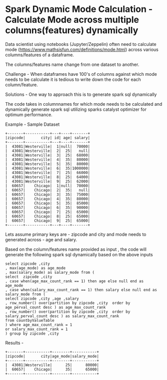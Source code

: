 # Spark Dynamic Mode Calculation - Calculate Mode across multiple columns(features) dynamically

Data scientist using notebooks (Jupyter/Zeppelin) often need to calculate mode (https://www.mathsisfun.com/definitions/mode.html) across various columns/features of a dataframe.  

The columns/features name change from one dataset to another.

Challenge - When dataframes have 100's of columns against which mode needs to be calculate it is tedious to write down the code for each column/feature.

Solutions - One way to approach this is to generate spark sql dynamically

The code takes in columnnames for which mode needs to be calculated and dynamically generate spark sql utilizing sparks catalyst optimizer for optimum performance.

Example -
Sample Dataset
```
+-------+-----------+---+----+-------+
|zipcode|       city| id| age| salary|
+-------+-----------+---+----+-------+
|  43081|Westerville|  1|null|  70000|
|  43081|Westerville|  2|  25|   null|
|  43081|Westerville|  3|  25|  68000|
|  43081|Westerville|  4|  35|  80000|
|  43081|Westerville|  5|  35|  80000|
|  43081|Westerville|  6|  35|1000000|
|  43081|Westerville|  7|  25|  66000|
|  43081|Westerville|  8|  25|  64000|
|  43081|Westerville|  9|  25|  62000|
|  60657|    Chicago|  1|null|  70000|
|  60657|    Chicago|  2|  35|   null|
|  60657|    Chicago|  3|  35|  75000|
|  60657|    Chicago|  4|  35|  80000|
|  60657|    Chicago|  5|  35|  85000|
|  60657|    Chicago|  6|  35|  90000|
|  60657|    Chicago|  7|  25|  65000|
|  60657|    Chicago|  8|  25|  65000|
|  60657|    Chicago|  9|  25|  65000|
+-------+-----------+---+----+-------+
```

Lets assume primary keys are - zipcode and city and mode needs to generated across - age and salary.

Based on the column/features name provided as input , the code will generate the following spark sql dynamically based on the above inputs
```
select zipcode ,city
, max(age_mode) as age_mode
, max(salary_mode) as salary_mode from (
select  zipcode ,city
, case when(age_max_count_rank == 1) then age else null end as age_mode
, case when(salary_max_count_rank == 1) then salary else null end as salary_mode from (
select zipcode ,city ,age ,salary
, row_number() over(partition by zipcode ,city  order by age_perval_count desc ) as age_max_count_rank
, row_number() over(partition by zipcode ,city  order by salary_perval_count desc ) as salary_max_count_rank
from countbyValueTable
) where age_max_count_rank = 1
or salary_max_count_rank = 1
) group by zipcode ,city
```

Results -
```
+-------+-----------+--------+-----------+
|zipcode|       city|age_mode|salary_mode|
+-------+-----------+--------+-----------+
|  43081|Westerville|      25|      80000|
|  60657|    Chicago|      35|      65000|
+-------+-----------+--------+-----------+
```

